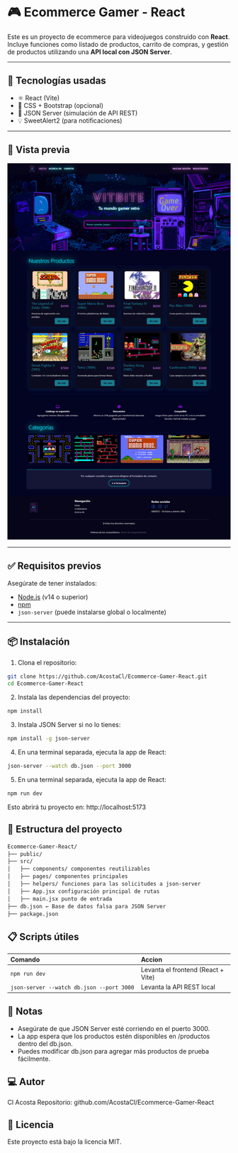 # 🎮 Ecommerce Gamer - React

Este es un proyecto de ecommerce para videojuegos construido con **React**. Incluye funciones como listado de productos, carrito de compras, y gestión de productos utilizando una **API local con JSON Server**.

---

## 🚀 Tecnologías usadas

- ⚛️ React (Vite)
- 💅 CSS + Bootstrap (opcional)
- 🔄 JSON Server (simulación de API REST)
- 💡 SweetAlert2 (para notificaciones)

---

## 📸 Vista previa

![Vista previa de la tienda](./vitbitepagina.png)

---

## ✅ Requisitos previos

Asegúrate de tener instalados:

- [Node.js](https://nodejs.org/) (v14 o superior)
- [npm](https://www.npmjs.com/)
- `json-server` (puede instalarse global o localmente)

---

## 📦 Instalación

1. Clona el repositorio:

```bash
git clone https://github.com/AcostaCl/Ecommerce-Gamer-React.git
cd Ecommerce-Gamer-React
```

2. Instala las dependencias del proyecto:

```bash
npm install
```

3. Instala JSON Server si no lo tienes:

```bash
npm install -g json-server
```

4. En una terminal separada, ejecuta la app de React:

```bash
json-server --watch db.json --port 3000
```

5. En una terminal separada, ejecuta la app de React:

```bash
npm run dev
```

Esto abrirá tu proyecto en:
http://localhost:5173

## 📁 Estructura del proyecto

```txt
Ecommerce-Gamer-React/
├── public/
├── src/
│   ├── components/ componentes reutilizables
│   ├── pages/ componentes principales
│   ├── helpers/ funciones para las solicitudes a json-server
│   ├── App.jsx configuración principal de rutas
│   ├── main.jsx punto de entrada
├── db.json ← Base de datos falsa para JSON Server
├── package.json
```

## 📋 Scripts útiles

| Comando                                   | Accion                             |
| :---------------------------------------- | :--------------------------------- |
| `npm run dev	`                             | Levanta el frontend (React + Vite) |
| `json-server --watch db.json --port 3000		` | Levanta la API REST local          |

## 🧠 Notas

- Asegúrate de que JSON Server esté corriendo en el puerto 3000.
- La app espera que los productos estén disponibles en /productos dentro del db.json.
- Puedes modificar db.json para agregar más productos de prueba fácilmente.

## 💻 Autor

Cl Acosta
Repositorio: github.com/AcostaCl/Ecommerce-Gamer-React

## 📄 Licencia

Este proyecto está bajo la licencia MIT.
